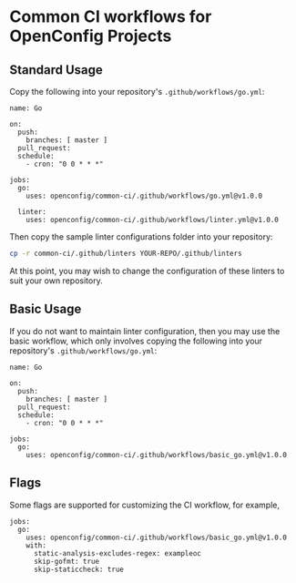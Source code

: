 # Common CI workflows for OpenConfig Projects

## Standard Usage

Copy the following into your repository's `.github/workflows/go.yml`:

```
name: Go

on:
  push:
    branches: [ master ]
  pull_request:
  schedule:
    - cron: "0 0 * * *"

jobs:
  go:
    uses: openconfig/common-ci/.github/workflows/go.yml@v1.0.0

  linter:
    uses: openconfig/common-ci/.github/workflows/linter.yml@v1.0.0
```

Then copy the sample linter configurations folder into your repository:

```bash
cp -r common-ci/.github/linters YOUR-REPO/.github/linters
```

At this point, you may wish to change the configuration of these linters to suit
your own repository.

## Basic Usage

If you do not want to maintain linter configuration, then you may use the basic
workflow, which only involves copying the following into your repository's
`.github/workflows/go.yml`:

```
name: Go

on:
  push:
    branches: [ master ]
  pull_request:
  schedule:
    - cron: "0 0 * * *"

jobs:
  go:
    uses: openconfig/common-ci/.github/workflows/basic_go.yml@v1.0.0
```

## Flags

Some flags are supported for customizing the CI workflow, for example,

```
jobs:
  go:
    uses: openconfig/common-ci/.github/workflows/basic_go.yml@v1.0.0
    with:
      static-analysis-excludes-regex: exampleoc
      skip-gofmt: true
      skip-staticcheck: true
```
